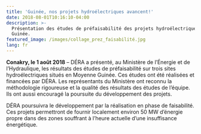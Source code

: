 ```yaml
---
title: 'Guinée, nos projets hydroélectriques avancent!'
date: 2018-08-01T10:16:10-04:00
description: >-
  Présentation des études de préfaisabilité des projets hydroélectriques en
  Guinée.
featured_image: /images/collage_prez_faisabilité.jpg
lang: fr
---
```

**Conakry, le 1 août 2018** – DÉRA a présenté, au Ministère de l’Énergie et de l’Hydraulique, les résultats des études de préfaisabilité sur trois sites hydroélectriques situés en Moyenne Guinée. Ces études ont été réalisées et financées par DÉRA. Les représentants du Ministère ont reconnu la méthodologie rigoureuse et la qualité des résultats des études de l’équipe. Ils ont aussi encouragé la poursuite du développement des projets. 

DÉRA poursuivra le développement par la réalisation en phase de faisabilité. Ces projets permettront de fournir localement environ 50 MW d’énergie propre dans des zones souffrant à l’heure actuelle d’une insuffisance énergétique.
